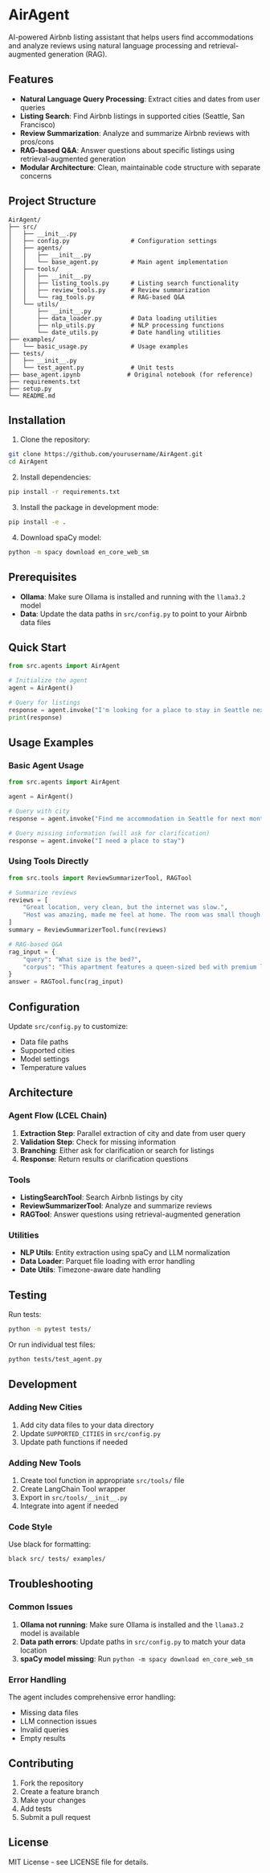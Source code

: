 # AirAgent

AI-powered Airbnb listing assistant that helps users find accommodations and analyze reviews using natural language processing and retrieval-augmented generation (RAG).

## Features

- **Natural Language Query Processing**: Extract cities and dates from user queries
- **Listing Search**: Find Airbnb listings in supported cities (Seattle, San Francisco)
- **Review Summarization**: Analyze and summarize Airbnb reviews with pros/cons
- **RAG-based Q&A**: Answer questions about specific listings using retrieval-augmented generation
- **Modular Architecture**: Clean, maintainable code structure with separate concerns

## Project Structure

```
AirAgent/
├── src/
│   ├── __init__.py
│   ├── config.py                 # Configuration settings
│   ├── agents/
│   │   ├── __init__.py
│   │   └── base_agent.py         # Main agent implementation
│   ├── tools/
│   │   ├── __init__.py
│   │   ├── listing_tools.py      # Listing search functionality
│   │   ├── review_tools.py       # Review summarization
│   │   └── rag_tools.py          # RAG-based Q&A
│   └── utils/
│       ├── __init__.py
│       ├── data_loader.py        # Data loading utilities
│       ├── nlp_utils.py          # NLP processing functions
│       └── date_utils.py         # Date handling utilities
├── examples/
│   └── basic_usage.py            # Usage examples
├── tests/
│   ├── __init__.py
│   └── test_agent.py             # Unit tests
├── base_agent.ipynb             # Original notebook (for reference)
├── requirements.txt
├── setup.py
└── README.md
```

## Installation

1. Clone the repository:
```bash
git clone https://github.com/yourusername/AirAgent.git
cd AirAgent
```

2. Install dependencies:
```bash
pip install -r requirements.txt
```

3. Install the package in development mode:
```bash
pip install -e .
```

4. Download spaCy model:
```bash
python -m spacy download en_core_web_sm
```

## Prerequisites

- **Ollama**: Make sure Ollama is installed and running with the `llama3.2` model
- **Data**: Update the data paths in `src/config.py` to point to your Airbnb data files

## Quick Start

```python
from src.agents import AirAgent

# Initialize the agent
agent = AirAgent()

# Query for listings
response = agent.invoke("I'm looking for a place to stay in Seattle next weekend.")
print(response)
```

## Usage Examples

### Basic Agent Usage

```python
from src.agents import AirAgent

agent = AirAgent()

# Query with city
response = agent.invoke("Find me accommodation in Seattle for next month")

# Query missing information (will ask for clarification)
response = agent.invoke("I need a place to stay")
```

### Using Tools Directly

```python
from src.tools import ReviewSummarizerTool, RAGTool

# Summarize reviews
reviews = [
    "Great location, very clean, but the internet was slow.",
    "Host was amazing, made me feel at home. The room was small though.",
]
summary = ReviewSummarizerTool.func(reviews)

# RAG-based Q&A
rag_input = {
    "query": "What size is the bed?",
    "corpus": "This apartment features a queen-sized bed with premium linens..."
}
answer = RAGTool.func(rag_input)
```

## Configuration

Update `src/config.py` to customize:

- Data file paths
- Supported cities
- Model settings
- Temperature values

## Architecture

### Agent Flow (LCEL Chain)

1. **Extraction Step**: Parallel extraction of city and date from user query
2. **Validation Step**: Check for missing information
3. **Branching**: Either ask for clarification or search for listings
4. **Response**: Return results or clarification questions

### Tools

- **ListingSearchTool**: Search Airbnb listings by city
- **ReviewSummarizerTool**: Analyze and summarize reviews
- **RAGTool**: Answer questions using retrieval-augmented generation

### Utilities

- **NLP Utils**: Entity extraction using spaCy and LLM normalization
- **Data Loader**: Parquet file loading with error handling
- **Date Utils**: Timezone-aware date handling

## Testing

Run tests:
```bash
python -m pytest tests/
```

Or run individual test files:
```bash
python tests/test_agent.py
```

## Development

### Adding New Cities

1. Add city data files to your data directory
2. Update `SUPPORTED_CITIES` in `src/config.py`
3. Update path functions if needed

### Adding New Tools

1. Create tool function in appropriate `src/tools/` file
2. Create LangChain Tool wrapper
3. Export in `src/tools/__init__.py`
4. Integrate into agent if needed

### Code Style

Use black for formatting:
```bash
black src/ tests/ examples/
```

## Troubleshooting

### Common Issues

1. **Ollama not running**: Make sure Ollama is installed and the `llama3.2` model is available
2. **Data path errors**: Update paths in `src/config.py` to match your data location
3. **spaCy model missing**: Run `python -m spacy download en_core_web_sm`

### Error Handling

The agent includes comprehensive error handling:
- Missing data files
- LLM connection issues
- Invalid queries
- Empty results

## Contributing

1. Fork the repository
2. Create a feature branch
3. Make your changes
4. Add tests
5. Submit a pull request

## License

MIT License - see LICENSE file for details. 